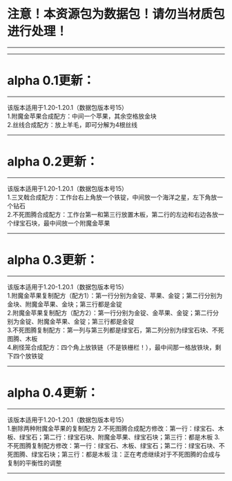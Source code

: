# 注意！本资源包为数据包！请勿当材质包进行处理！
***
***

# alpha 0.1更新：
***
该版本适用于1.20-1.20.1（数据包版本号15）\
1.附魔金苹果合成配方：中间一个苹果，其余空格放金块\
2.丝线合成配方：放上羊毛，即可分解为4根丝线
***

# alpha 0.2更新：
***
该版本适用于1.20-1.20.1（数据包版本号15）\
1.三叉戟合成配方：工作台右上角放一个铁锭，中间放一个海洋之星，左下角放一个钻石\
2.不死图腾合成配方：工作台第一和第三行放置木板，第二行的左边和右边各放一个绿宝石块，最中间放一个附魔金苹果
***

# alpha 0.3更新：
***
该版本适用于1.20-1.20.1（数据包版本号15）\
1.附魔金苹果复制配方（配方1）：第一行分别为金锭、苹果、金锭；第二行分别为金块、附魔金苹果、金块；第三行都是金锭\
2.附魔金苹果复制配方（配方2）：第一行分别为金锭、金苹果、金锭；第二行分别为金锭、附魔金苹果、金锭；第三行都是金锭\
3.不死图腾复制配方：第一列与第三列都是绿宝石，第二列分别为绿宝石块、不死图腾、木板\
4.刷怪笼合成配方：四个角上放铁链（不是铁栅栏！），最中间那一格放铁块，剩下四个放铁锭
***

# alpha 0.4更新：
***
该版本适用于1.20-1.20.1（数据包版本号15）\
1.删除两种附魔金苹果的复制配方
2.不死图腾合成配方修改：第一行：绿宝石、木板、绿宝石；第二行：绿宝石块、附魔金苹果、绿宝石块；第三行：都是木板
3.不死图腾复制配方修改：第一行：绿宝石、木板、绿宝石；第二行：绿宝石块、不死图腾、绿宝石块；第三行：都是木板
注：正在考虑继续对于不死图腾的合成与复制的平衡性的调整
***
